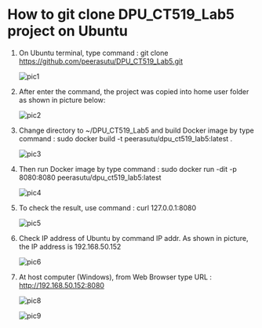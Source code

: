 # How to git clone DPU_CT519_Lab5 project on Ubuntu
1) On Ubuntu terminal, type command : git clone https://github.com/peerasutu/DPU_CT519_Lab5.git

   ![pic1](https://user-images.githubusercontent.com/51110675/183294551-abde695f-034a-401e-be6f-e0c8b06d34b7.png)
   
2) After enter the command, the project was copied into home user folder as shown in picture below:

   ![pic2](https://user-images.githubusercontent.com/51110675/183294508-2b188e5b-f52d-47a8-bb9d-2e83f9cca92b.png)
   
3) Change directory to ~/DPU_CT519_Lab5 and build Docker image by type command : sudo docker build -t peerasutu/dpu_ct519_lab5:latest .

   ![pic3](https://user-images.githubusercontent.com/51110675/183295151-48ac668d-b031-48a1-9b47-1e85bfe5b880.png)
  
4) Then run Docker image by type command : sudo docker run -dit -p 8080:8080 peerasutu/dpu_ct519_lab5:latest
   
   ![pic4](https://user-images.githubusercontent.com/51110675/183295438-9516af7e-91ae-4768-97d3-905382150378.png)
   
5) To check the result, use command : curl 127.0.0.1:8080

   ![pic5](https://user-images.githubusercontent.com/51110675/183295690-1a250aa4-1902-4617-97d6-2bd75dbd562f.png)

6) Check IP address of Ubuntu by command IP addr. As shown in picture, the IP address is 192.168.50.152 
   
   ![pic6](https://user-images.githubusercontent.com/51110675/183295883-fc29dbac-88d5-459b-bb6e-91755bdf1878.png)

7) At host computer (Windows), from Web Browser type URL : http://192.168.50.152:8080 
   
   ![pic8](https://user-images.githubusercontent.com/51110675/183297390-5309e3ad-7aaa-40b7-a7e1-fa8750026730.png)
   
   ![pic9](https://user-images.githubusercontent.com/51110675/183297584-0d0c36c3-aceb-4df3-9f1c-1e926a359cd3.png)
   
   
